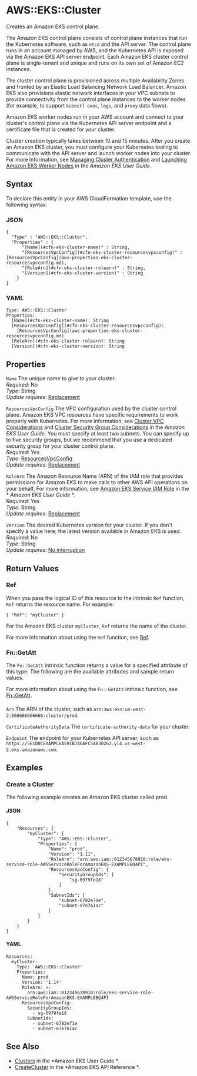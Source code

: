 # AWS::EKS::Cluster<a name="aws-resource-eks-cluster"></a>

Creates an Amazon EKS control plane\. 

The Amazon EKS control plane consists of control plane instances that run the Kubernetes software, such as `etcd` and the API server\. The control plane runs in an account managed by AWS, and the Kubernetes API is exposed via the Amazon EKS API server endpoint\. Each Amazon EKS cluster control plane is single\-tenant and unique and runs on its own set of Amazon EC2 instances\.

The cluster control plane is provisioned across multiple Availability Zones and fronted by an Elastic Load Balancing Network Load Balancer\. Amazon EKS also provisions elastic network interfaces in your VPC subnets to provide connectivity from the control plane instances to the worker nodes \(for example, to support `kubectl exec`, `logs`, and `proxy` data flows\)\.

Amazon EKS worker nodes run in your AWS account and connect to your cluster's control plane via the Kubernetes API server endpoint and a certificate file that is created for your cluster\.

Cluster creation typically takes between 10 and 15 minutes\. After you create an Amazon EKS cluster, you must configure your Kubernetes tooling to communicate with the API server and launch worker nodes into your cluster\. For more information, see [Managing Cluster Authentication](https://docs.aws.amazon.com/eks/latest/userguide/managing-auth.html) and [Launching Amazon EKS Worker Nodes](https://docs.aws.amazon.com/eks/latest/userguide/launch-workers.html) in the *Amazon EKS User Guide*\.

## Syntax<a name="aws-resource-eks-cluster-syntax"></a>

To declare this entity in your AWS CloudFormation template, use the following syntax:

### JSON<a name="aws-resource-eks-cluster-syntax.json"></a>

```
{
  "Type" : "AWS::EKS::Cluster",
  "Properties" : {
      "[Name](#cfn-eks-cluster-name)" : String,
      "[ResourcesVpcConfig](#cfn-eks-cluster-resourcesvpcconfig)" : [ResourcesVpcConfig](aws-properties-eks-cluster-resourcesvpcconfig.md),
      "[RoleArn](#cfn-eks-cluster-rolearn)" : String,
      "[Version](#cfn-eks-cluster-version)" : String
    }
}
```

### YAML<a name="aws-resource-eks-cluster-syntax.yaml"></a>

```
Type: AWS::EKS::Cluster
Properties: 
  [Name](#cfn-eks-cluster-name): String
  [ResourcesVpcConfig](#cfn-eks-cluster-resourcesvpcconfig): 
    [ResourcesVpcConfig](aws-properties-eks-cluster-resourcesvpcconfig.md)
  [RoleArn](#cfn-eks-cluster-rolearn): String
  [Version](#cfn-eks-cluster-version): String
```

## Properties<a name="aws-resource-eks-cluster-properties"></a>

`Name`  <a name="cfn-eks-cluster-name"></a>
The unique name to give to your cluster\.  
*Required*: No  
*Type*: String  
*Update requires*: [Replacement](https://docs.aws.amazon.com/AWSCloudFormation/latest/UserGuide/using-cfn-updating-stacks-update-behaviors.html#update-replacement)

`ResourcesVpcConfig`  <a name="cfn-eks-cluster-resourcesvpcconfig"></a>
The VPC configuration used by the cluster control plane\. Amazon EKS VPC resources have specific requirements to work properly with Kubernetes\. For more information, see [Cluster VPC Considerations](https://docs.aws.amazon.com/eks/latest/userguide/network_reqs.html) and [Cluster Security Group Considerations](https://docs.aws.amazon.com/eks/latest/userguide/sec-group-reqs.html) in the *Amazon EKS User Guide*\. You must specify at least two subnets\. You can specify up to five security groups, but we recommend that you use a dedicated security group for your cluster control plane\.  
*Required*: Yes  
*Type*: [ResourcesVpcConfig](aws-properties-eks-cluster-resourcesvpcconfig.md)  
*Update requires*: [Replacement](https://docs.aws.amazon.com/AWSCloudFormation/latest/UserGuide/using-cfn-updating-stacks-update-behaviors.html#update-replacement)

`RoleArn`  <a name="cfn-eks-cluster-rolearn"></a>
The Amazon Resource Name \(ARN\) of the IAM role that provides permissions for Amazon EKS to make calls to other AWS API operations on your behalf\. For more information, see [Amazon EKS Service IAM Role](https://docs.aws.amazon.com/eks/latest/userguide/service_IAM_role.html) in the * *Amazon EKS User Guide* *\.  
*Required*: Yes  
*Type*: String  
*Update requires*: [Replacement](https://docs.aws.amazon.com/AWSCloudFormation/latest/UserGuide/using-cfn-updating-stacks-update-behaviors.html#update-replacement)

`Version`  <a name="cfn-eks-cluster-version"></a>
The desired Kubernetes version for your cluster\. If you don't specify a value here, the latest version available in Amazon EKS is used\.  
*Required*: No  
*Type*: String  
*Update requires*: [No interruption](https://docs.aws.amazon.com/AWSCloudFormation/latest/UserGuide/using-cfn-updating-stacks-update-behaviors.html#update-no-interrupt)

## Return Values<a name="aws-resource-eks-cluster-return-values"></a>

### Ref<a name="aws-resource-eks-cluster-return-values-ref"></a>

 When you pass the logical ID of this resource to the intrinsic `Ref` function, `Ref` returns the resource name\. For example:

 `{ "Ref": "myCluster" }` 

For the Amazon EKS cluster `myCluster`, `Ref` returns the name of the cluster\.

For more information about using the `Ref` function, see [Ref](https://docs.aws.amazon.com/AWSCloudFormation/latest/UserGuide/intrinsic-function-reference-ref.html)\.

### Fn::GetAtt<a name="aws-resource-eks-cluster-return-values-fn--getatt"></a>

The `Fn::GetAtt` intrinsic function returns a value for a specified attribute of this type\. The following are the available attributes and sample return values\.

For more information about using the `Fn::GetAtt` intrinsic function, see [Fn::GetAtt](https://docs.aws.amazon.com/AWSCloudFormation/latest/UserGuide/intrinsic-function-reference-getatt.html)\.

#### <a name="aws-resource-eks-cluster-return-values-fn--getatt-fn--getatt"></a>

`Arn`  <a name="Arn-fn::getatt"></a>
The ARN of the cluster, such as `arn:aws:eks:us-west-2:666666666666:cluster/prod`\.

`CertificateAuthorityData`  <a name="CertificateAuthorityData-fn::getatt"></a>
The `certificate-authority-data` for your cluster\.

`Endpoint`  <a name="Endpoint-fn::getatt"></a>
The endpoint for your Kubernetes API server, such as `https://5E1D0CEXAMPLEA591B746AFC5AB30262.yl4.us-west-2.eks.amazonaws.com`\.

## Examples<a name="aws-resource-eks-cluster--examples"></a>

### Create a Cluster<a name="aws-resource-eks-cluster--examples--Create_a_Cluster"></a>

The following example creates an Amazon EKS cluster called prod\.

#### JSON<a name="aws-resource-eks-cluster--examples--Create_a_Cluster--json"></a>

```
{
    "Resources": {
        "myCluster": {
            "Type": "AWS::EKS::Cluster",
            "Properties": {
                "Name": "prod",
                "Version": "1.11",
                "RoleArn": "arn:aws:iam::012345678910:role/eks-service-role-AWSServiceRoleForAmazonEKS-EXAMPLEBQ4PI",
                "ResourcesVpcConfig": {
                    "SecurityGroupIds": [
                        "sg-6979fe18"
                    ]
                },
                "SubnetIds": [
                    "subnet-6782e71e",
                    "subnet-e7e761ac"
                ]
            }
        }
    }
}
```

#### YAML<a name="aws-resource-eks-cluster--examples--Create_a_Cluster--yaml"></a>

```
Resources:
  myCluster:
    Type: 'AWS::EKS::Cluster'
    Properties:
      Name: prod
      Version: '1.14'
      RoleArn: >-
        arn:aws:iam::012345678910:role/eks-service-role-AWSServiceRoleForAmazonEKS-EXAMPLEBQ4PI
      ResourcesVpcConfig:
        SecurityGroupIds:
          - sg-6979fe18
        SubnetIds:
          - subnet-6782e71e
          - subnet-e7e761ac
```

## See Also<a name="aws-resource-eks-cluster--seealso"></a>
+  [Clusters](https://docs.aws.amazon.com/eks/latest/userguide/clusters.html) in the *Amazon EKS User Guide *\.
+  [CreateCluster](https://docs.aws.amazon.com/eks/latest/APIReference/API_CreateCluster.html) in the *Amazon EKS API Reference *\.
